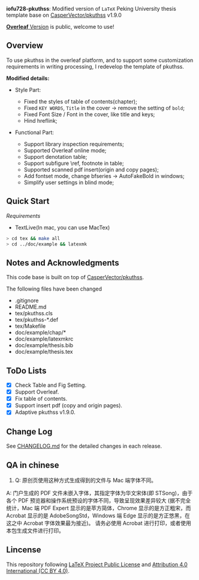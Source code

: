 **iofu728-pkuthss**: Modified version of `LaTeX` Peking University thesis template base on [CasperVector/pkuthss](https://github.com/CasperVector/pkuthss) v1.9.0

[**Overleaf** Version](https://www.overleaf.com/latex/templates/2021-peking-university-master-thesis-template-iofu728-pkuthss/rwfvbkpzydpf) is public, welcome to use!

## Overview

To use pkuthss in the overleaf platform, and to support some customization requirements in writing processing, I redevelop the template of pkuthss.

**Modified details:**

- Style Part:

  - Fixed the styles of table of contents(chapter);
  - Fixed `KEY WORDS`, `Title` in the cover -> remove the setting of `bold`;
  - Fixed Font Size / Font in the cover, like title and keys;
  - Hind hreflink;

- Functional Part:
  - Support library inspection requirements;
  - Supported Overleaf online mode;
  - Support denotation table;
  - Support subfigure \ref, footnote in table;
  - Supported scanned pdf insert(origin and copy pages);
  - Add fontset mode, change bfseries -> AutoFakeBold in windows;
  - Simplify user settings in blind mode;

## Quick Start

_Requirements_

- TextLive(In mac, you can use MacTex)

```bash
> cd tex && make all
> cd ../doc/example && latexmk
```

## Notes and Acknowledgments

This code base is built on top of [CasperVector/pkuthss](https://github.com/CasperVector/pkuthss).

The following files have been changed

- .gitignore
- README.md
- tex/pkuthss.cls
- tex/pkuthss-\*.def
- tex/Makefile
- doc/example/chap/\*
- doc/example/latexmkrc
- doc/example/thesis.bib
- doc/example/thesis.tex

## ToDo Lists

- [x] Check Table and Fig Setting.
- [x] Support Overleaf.
- [x] Fix table of contents.
- [x] Support insert pdf (copy and origin pages).
- [x] Adaptive pkuthss v1.9.0.

## Change Log

See [CHANGELOG.md](CHANGELOG.md) for the detailed changes in each release.

## QA in chinese

1. Q: 原创页使用这种方式生成得到的文件与 Mac 端字体不同。

A: 门户生成的 PDF 文件未嵌入字体，其指定字体为华文宋体(即 STSong)，由于各个 PDF 预览器和操作系统预设的字体不同，导致呈现效果差异较大
(据不完全统计，Mac 端 PDF Expert 显示的是苹方简体，Chrome 显示的是方正粗宋，而 Acrobat 显示的是 AdobeSongStd，Windows 端 Edge 显示的是方正悠黑，在这之中 Acrobat 字体效果最为接近)。
请务必使用 Acrobat 进行打印，或者使用本包生成文件进行打印。

## Lincense

This repository following [LaTeX Project Public License](http://www.latex-project.org/lppl.txt) and [Attribution 4.0 International (CC BY 4.0)](https://creativecommons.org/licenses/by/4.0/deed.en).
